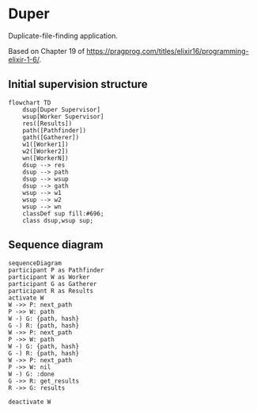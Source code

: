 # Duper

Duplicate-file-finding application.

Based on Chapter 19 of <https://pragprog.com/titles/elixir16/programming-elixir-1-6/>.

## Initial supervision structure

```mermaid
flowchart TD
    dsup[Duper Supervisor]
    wsup[Worker Supervisor]
    res([Results])
    path([Pathfinder])
    gath([Gatherer])
    w1([Worker1])
    w2([Worker2])
    wn([WorkerN])
    dsup --> res
    dsup --> path
    dsup --> wsup
    dsup --> gath
    wsup --> w1
    wsup --> w2
    wsup --> wn
    classDef sup fill:#696;
    class dsup,wsup sup;
```

## Sequence diagram

```mermaid
sequenceDiagram
participant P as Pathfinder
participant W as Worker
participant G as Gatherer
participant R as Results
activate W
W ->> P: next_path
P ->> W: path
W -) G: {path, hash}
G -) R: {path, hash}
W ->> P: next_path
P ->> W: path
W -) G: {path, hash}
G -) R: {path, hash}
W ->> P: next_path
P ->> W: nil
W -) G: :done
G ->> R: get_results
R ->> G: results

deactivate W
```